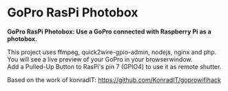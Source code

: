 GoPro RasPi Photobox
=============

**GoPro RasPi Photobox: Use a GoPro connected with Raspberry Pi as a photobox.**  
  
This project uses ffmpeg, quick2wire-gpio-admin, nodejs, nginx and php.  
You will see a live preview of your GoPro in your browserwindow.  
Add a Pulled-Up Button to RasPi's pin 7 (GPIO4) to use it as remote shutter.  
  
Based on the work of konradIT:
https://github.com/KonradIT/goprowifihack
